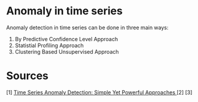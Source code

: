 # Anomaly in time series
Anomaly detection in time series can be done in three main ways: <br />
1) By Predictive Confidence Level Approach
2) Statistial Profiling Approach
3) Clustering Based Unsupervised Approach

# Sources
[1] [Time Series Anomaly Detection: Simple Yet Powerful Approaches
](https://medium.com/bukalapak-data/time-series-anomaly-detection-simple-yet-powerful-approaches-4449ffe1ca12#:~:text=A%20sudden%20spike%20in%20credit,cases%20in%20time%2Dseries%20data.)
[2] []()
[3] []()
